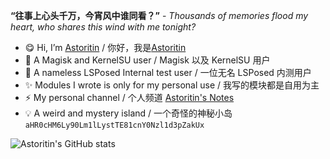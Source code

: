 **“往事上心头千万，今宵风中谁同看？”** - *Thousands of memories flood my heart, who shares this wind with me tonight?*
- 😋 Hi, I’m [Astoritin](https://github.com/Astoritin) / 你好，我是[Astoritin](https://github.com/Astoritin)
- 🌱 A Magisk and KernelSU user / Magisk 以及 KernelSU 用户
- 🎉 A nameless LSPosed Internal test user / 一位无名 LSPosed 内测用户
- ✨ Modules I wrote is only for my personal use / 我写的模块都是自用为主
- ⚡ My personal channel / 个人频道 [Astoritin's Notes](https://t.me/astoritinn)
- 💡 A weird and mystery island / 一个奇怪的神秘小岛 `aHR0cHM6Ly90Lm1lLystTE81cnY0Nzl1d3pZakUx`


![Astoritin's GitHub stats](https://github-readme-stats.vercel.app/api?username=Astoritin&show_icons=true)
